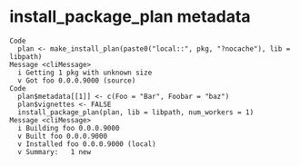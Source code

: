 # install_package_plan metadata

    Code
      plan <- make_install_plan(paste0("local::", pkg, "?nocache"), lib = libpath)
    Message <cliMessage>
      i Getting 1 pkg with unknown size
      v Got foo 0.0.0.9000 (source)
    Code
      plan$metadata[[1]] <- c(Foo = "Bar", Foobar = "baz")
      plan$vignettes <- FALSE
      install_package_plan(plan, lib = libpath, num_workers = 1)
    Message <cliMessage>
      i Building foo 0.0.0.9000
      v Built foo 0.0.0.9000
      v Installed foo 0.0.0.9000 (local)
      v Summary:   1 new

